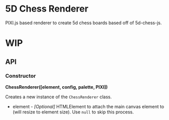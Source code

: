 # 5D Chess Renderer

PIXI.js based renderer to create 5d chess boards based off of 5d-chess-js.

# WIP

## API

### Constructor

**ChessRenderer([element, config, palette, PIXI])**

Creates a new instance of the `ChessRenderer` class.

  - element - *[Optional]* HTMLElement to attach the main canvas element to (will resize to element size). Use `null` to skip this process.
